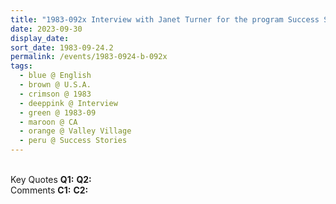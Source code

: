 ```yaml
---
title: "1983-092x Interview with Janet Turner for the program Success Stories of a local TV Station, 5300 Laurel Canyon Boulevard, Suite 120 (near North Hollywood Metro Station), Valley Village, CA, U.S.A."
date: 2023-09-30
display_date: 
sort_date: 1983-09-24.2
permalink: /events/1983-0924-b-092x
tags:
  - blue @ English
  - brown @ U.S.A.
  - crimson @ 1983
  - deeppink @ Interview
  - green @ 1983-09
  - maroon @ CA
  - orange @ Valley Village
  - peru @ Success Stories
---
```


<br>

<wave-list>
  <list-title color="DarkSeaGreen" width="55">Key Quotes</list-title>
  <list-item color="BlanchedAlmond" width="280"><b>Q1:</b> <i></i></list-item>
  <list-item color="Lavender" width="280"><b>Q2:</b> <i></i></list-item>
</wave-list>

<br>

<wave-list>
  <list-title color="DarkSeaGreen" width="55">Comments</list-title>
  <list-item color="BlanchedAlmond" width="280"><b>C1:</b> <i></i></list-item>
  <list-item color="Lavender" width="280"><b>C2:</b> <i></i></list-item>
</wave-list>
